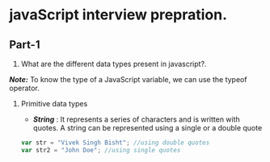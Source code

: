 # javaScript interview prepration.

## Part-1

1. What are the different data types present in javascript?.

**_Note:_** To know the type of a JavaScript variable, we can use the typeof operator.

1.  Primitive data types

    - **_String_** : It represents a series of characters and is written with quotes. A string can be represented using a single or a double quote

    ```javascript
    var str = "Vivek Singh Bisht"; //using double quotes
    var str2 = "John Doe"; //using single quotes
    ```
